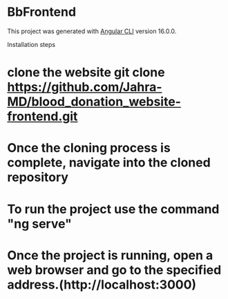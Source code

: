 # BbFrontend

This project was generated with [Angular CLI](https://github.com/angular/angular-cli) version 16.0.0.

Installation steps

# clone the website  git clone https://github.com/Jahra-MD/blood_donation_website-frontend.git 
# Once the cloning process is complete, navigate into the cloned repository
# To run the project use the command "ng serve"
# Once the project is running, open a web browser and go to the specified address.(http://localhost:3000)

